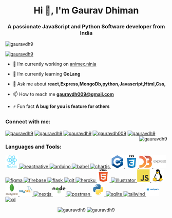<h1 align="center">Hi 👋, I'm Gaurav Dhiman</h1>
<h3 align="center">A passionate JavaScript and Python Software developer from India</h3>

<p align="left"> <img src="https://komarev.com/ghpvc/?username=gauravdh9&label=Profile%20views&color=0e75b6&style=flat" alt="gauravdh9" /> </p>

<p align="left"> <a href="https://github.com/ryo-ma/github-profile-trophy"><img src="https://github-profile-trophy.vercel.app/?username=gauravdh9" alt="gauravdh9" /></a> </p>

- 🔭 I’m currently working on [animex.ninja](https://github.com/routayush1/animexninja)

- 🌱 I’m currently learning **GoLang**

- 💬 Ask me about **react,Express,MongoDb,python,Javascript,Html,Css,**

- 📫 How to reach me **gauravdh009@gmail.com**

- ⚡ Fun fact **A bug for you is feature for others**

<h3 align="left">Connect with me:</h3>
<p align="left">
<a href="https://dev.to/gauravdh9" target="blank"><img align="center" src="https://cdn.jsdelivr.net/npm/simple-icons@3.0.1/icons/dev-dot-to.svg" alt="gauravdh9" height="30" width="40" /></a>
<a href="https://linkedin.com/in/gauravdh9" target="blank"><img align="center" src="https://cdn.jsdelivr.net/npm/simple-icons@3.0.1/icons/linkedin.svg" alt="gauravdh9" height="30" width="40" /></a>
<a href="https://dribbble.com/gauravdh9" target="blank"><img align="center" src="https://cdn.jsdelivr.net/npm/simple-icons@3.0.1/icons/dribbble.svg" alt="gauravdh9" height="30" width="40" /></a>
<a href="https://www.hackerrank.com/gauravdh009" target="blank"><img align="center" src="https://cdn.jsdelivr.net/npm/simple-icons@3.0.1/icons/hackerrank.svg" alt="gauravdh009" height="30" width="40" /></a>
<a href="https://www.leetcode.com/gauravdh9" target="blank"><img align="center" src="https://cdn.jsdelivr.net/npm/simple-icons@3.0.1/icons/leetcode.svg" alt="gauravdh9" height="30" width="40" /></a>
<img align="right" src="https://github-readme-stats.vercel.app/api/top-langs?username=gauravdh9&show_icons=true&locale=en&layout=compact" alt="gauravdh9" />
</p>

<h3 align="left">Languages and Tools:</h3>
<p align="left"><a href="https://reactjs.org/" target="_blank"> <img src="https://raw.githubusercontent.com/devicons/devicon/master/icons/react/react-original-wordmark.svg" alt="react" width="40" height="40"/> </a> <a href="https://reactnative.dev/" target="_blank"> <img src="https://reactnative.dev/img/header_logo.svg" alt="reactnative" width="40" height="40"/> </a><a href="https://www.arduino.cc/" target="_blank"> <img src="https://cdn.worldvectorlogo.com/logos/arduino-1.svg" alt="arduino" width="40" height="40"/> </a> <a href="https://babeljs.io/" target="_blank"> <img src="https://www.vectorlogo.zone/logos/babeljs/babeljs-icon.svg" alt="babel" width="40" height="40"/> </a> <a href="https://www.chartjs.org" target="_blank"> <img src="https://www.chartjs.org/media/logo-title.svg" alt="chartjs" width="40" height="40"/> </a> <a href="https://www.w3schools.com/cpp/" target="_blank"> <img src="https://raw.githubusercontent.com/devicons/devicon/master/icons/cplusplus/cplusplus-original.svg" alt="cplusplus" width="40" height="40"/> </a> <a href="https://www.w3schools.com/css/" target="_blank"> <img src="https://raw.githubusercontent.com/devicons/devicon/master/icons/css3/css3-original-wordmark.svg" alt="css3" width="40" height="40"/> </a> <a href="https://d3js.org/" target="_blank"> <img src="https://raw.githubusercontent.com/devicons/devicon/master/icons/d3js/d3js-original.svg" alt="d3js" width="40" height="40"/> </a> <a href="https://expressjs.com" target="_blank"> <img src="https://raw.githubusercontent.com/devicons/devicon/master/icons/express/express-original-wordmark.svg" alt="express" width="40" height="40"/> </a> <a href="https://www.figma.com/" target="_blank"> <img src="https://www.vectorlogo.zone/logos/figma/figma-icon.svg" alt="figma" width="40" height="40"/> </a> <a href="https://firebase.google.com/" target="_blank"> <img src="https://www.vectorlogo.zone/logos/firebase/firebase-icon.svg" alt="firebase" width="40" height="40"/> </a> <a href="https://flask.palletsprojects.com/" target="_blank"> <img src="https://www.vectorlogo.zone/logos/pocoo_flask/pocoo_flask-icon.svg" alt="flask" width="40" height="40"/> </a> <a href="https://git-scm.com/" target="_blank"> <img src="https://www.vectorlogo.zone/logos/git-scm/git-scm-icon.svg" alt="git" width="40" height="40"/> </a> <a href="https://heroku.com" target="_blank"> <img src="https://www.vectorlogo.zone/logos/heroku/heroku-icon.svg" alt="heroku" width="40" height="40"/> </a> <a href="https://www.w3.org/html/" target="_blank"> <img src="https://raw.githubusercontent.com/devicons/devicon/master/icons/html5/html5-original-wordmark.svg" alt="html5" width="40" height="40"/> </a> <a href="https://www.adobe.com/in/products/illustrator.html" target="_blank"> <img src="https://www.vectorlogo.zone/logos/adobe_illustrator/adobe_illustrator-icon.svg" alt="illustrator" width="40" height="40"/> </a> <a href="https://developer.mozilla.org/en-US/docs/Web/JavaScript" target="_blank"> <img src="https://raw.githubusercontent.com/devicons/devicon/master/icons/javascript/javascript-original.svg" alt="javascript" width="40" height="40"/> </a> <a href="https://www.linux.org/" target="_blank"> <img src="https://raw.githubusercontent.com/devicons/devicon/master/icons/linux/linux-original.svg" alt="linux" width="40" height="40"/> </a> <a href="https://www.mongodb.com/" target="_blank"> <img src="https://raw.githubusercontent.com/devicons/devicon/master/icons/mongodb/mongodb-original-wordmark.svg" alt="mongodb" width="40" height="40"/> </a> <a href="https://www.mysql.com/" target="_blank"> <img src="https://raw.githubusercontent.com/devicons/devicon/master/icons/mysql/mysql-original-wordmark.svg" alt="mysql" width="40" height="40"/> </a> <a href="https://nextjs.org/" target="_blank"> <img src="https://cdn.worldvectorlogo.com/logos/nextjs-3.svg" alt="nextjs" width="40" height="40"/> </a> <a href="https://nodejs.org" target="_blank"> <img src="https://raw.githubusercontent.com/devicons/devicon/master/icons/nodejs/nodejs-original-wordmark.svg" alt="nodejs" width="40" height="40"/> </a> <a href="https://postman.com" target="_blank"> <img src="https://www.vectorlogo.zone/logos/getpostman/getpostman-icon.svg" alt="postman" width="40" height="40"/> </a> <a href="https://www.python.org" target="_blank"> <img src="https://raw.githubusercontent.com/devicons/devicon/master/icons/python/python-original.svg" alt="python" width="40" height="40"/> </a>  <a href="https://www.sqlite.org/" target="_blank"> <img src="https://www.vectorlogo.zone/logos/sqlite/sqlite-icon.svg" alt="sqlite" width="40" height="40"/> </a> <a href="https://tailwindcss.com/" target="_blank"> <img src="https://www.vectorlogo.zone/logos/tailwindcss/tailwindcss-icon.svg" alt="tailwind" width="40" height="40"/> </a> <a href="https://webpack.js.org" target="_blank"> <img src="https://raw.githubusercontent.com/devicons/devicon/d00d0969292a6569d45b06d3f350f463a0107b0d/icons/webpack/webpack-original-wordmark.svg" alt="webpack" width="40" height="40"/> </a> <a href="https://www.adobe.com/products/xd.html" target="_blank"> <img src="https://cdn.worldvectorlogo.com/logos/adobe-xd.svg" alt="xd" width="40" height="40"/> </a> </p>
<div >
<p align="center"><img align="center" src="https://github-readme-streak-stats.herokuapp.com/?user=gauravdh9&" alt="gauravdh9" />
  <img align="center" src="https://github-readme-stats.vercel.app/api?username=gauravdh9&show_icons=true&locale=en" alt="gauravdh9" /></p>

</div>
